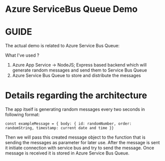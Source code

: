 # Azure ServiceBus Queue Demo





# GUIDE

The actual demo is related to Azure Service Bus Queue:

What I've used ? 

1. Azure App Service -> NodeJS; Express based backend which will generate random messages and send them to Service Bus Queue
2. Azure Service Bus Queue to store and distribute the messages



# Details regarding the architecture

The app itself is generating random messages every two seconds in following format:

`const exampleMessage = { body: { id: randomNumber, order: randomString, timestamp: current date and time }}`

Then we will pass this created message object to the function that is sending the messages as parameter for later use. After the message is sent it initiate connection with service bus and try to send the message. Once message is received it is stored in Azure Service Bus Queue. 
